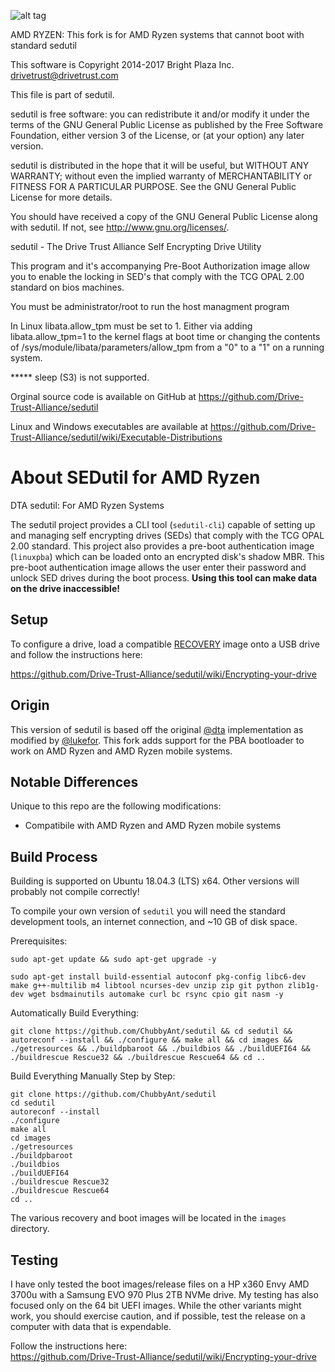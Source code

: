 ![alt tag](https://avatars0.githubusercontent.com/u/13870012?v=3&s=200)

AMD RYZEN: This fork is for AMD Ryzen systems that cannot boot with standard sedutil

This software is Copyright 2014-2017 Bright Plaza Inc. <drivetrust@drivetrust.com>

This file is part of sedutil.

sedutil is free software: you can redistribute it and/or modify
it under the terms of the GNU General Public License as published by
the Free Software Foundation, either version 3 of the License, or
(at your option) any later version.

sedutil is distributed in the hope that it will be useful,
but WITHOUT ANY WARRANTY; without even the implied warranty of
MERCHANTABILITY or FITNESS FOR A PARTICULAR PURPOSE.  See the
GNU General Public License for more details.

You should have received a copy of the GNU General Public License
along with sedutil.  If not, see <http://www.gnu.org/licenses/>.


sedutil - The Drive Trust Alliance Self Encrypting Drive Utility

This program and it's accompanying Pre-Boot Authorization image allow
you to enable the locking in SED's that comply with the TCG OPAL 2.00
standard on bios machines.   

You must be administrator/root to run the host managment program

In Linux libata.allow_tpm must be set to 1. Either via adding libata.allow_tpm=1 to the kernel flags at boot time 
or changing the contents of /sys/module/libata/parameters/allow_tpm from a "0" to a "1" on a running system.

***** sleep (S3) is not supported.

Orginal source code is available on GitHub at https://github.com/Drive-Trust-Alliance/sedutil 

Linux and Windows executables are available at https://github.com/Drive-Trust-Alliance/sedutil/wiki/Executable-Distributions

# About SEDutil for AMD Ryzen

DTA sedutil: For AMD Ryzen Systems

The sedutil project provides a CLI tool (`sedutil-cli`) capable of setting up and managing self encrypting drives (SEDs) that comply with the TCG OPAL 2.00 standard. This project also provides a pre-boot authentication image (`linuxpba`) which can be loaded onto an encrypted disk's shadow MBR. This pre-boot authentication image allows the user enter their password and unlock SED drives during the boot process. **Using this tool can make data on the drive inaccessible!**


## Setup

To configure a drive, load a compatible [RECOVERY](https://github.com/ChubbyAnt/sedutil/releases) image onto a USB drive and follow the instructions here:  

https://github.com/Drive-Trust-Alliance/sedutil/wiki/Encrypting-your-drive  


## Origin

This version of sedutil is based off the original [@dta](https://github.com/Drive-Trust-Alliance/sedutil/) implementation as modified by [@lukefor](https://github.com/lukefor/sedutil). This fork adds support for the PBA bootloader to work on AMD Ryzen and AMD Ryzen mobile systems.


## Notable Differences

Unique to this repo are the following modifications:

* Compatibile with AMD Ryzen and AMD Ryzen mobile systems


## Build Process

Building is supported on Ubuntu 18.04.3 (LTS) x64. Other versions will probably not compile correctly!

To compile your own version of `sedutil` you will need the standard development tools, an internet connection, and ~10 GB of disk space. 

Prerequisites:  

```
sudo apt-get update && sudo apt-get upgrade -y  
  
sudo apt-get install build-essential autoconf pkg-config libc6-dev make g++-multilib m4 libtool ncurses-dev unzip zip git python zlib1g-dev wget bsdmainutils automake curl bc rsync cpio git nasm -y

```

Automatically Build Everything:  

```
git clone https://github.com/ChubbyAnt/sedutil && cd sedutil && autoreconf --install && ./configure && make all && cd images && ./getresources && ./buildpbaroot && ./buildbios && ./buildUEFI64 && ./buildrescue Rescue32 && ./buildrescue Rescue64 && cd ..
```

Build Everything Manually Step by Step:  

```
git clone https://github.com/ChubbyAnt/sedutil
cd sedutil
autoreconf --install
./configure
make all
cd images
./getresources
./buildpbaroot
./buildbios
./buildUEFI64
./buildrescue Rescue32
./buildrescue Rescue64
cd ..
```

The various recovery and boot images will be located in the `images` directory.


## Testing

I have only tested the boot images/release files on a HP x360 Envy AMD 3700u with a Samsung EVO 970 Plus 2TB NVMe drive. My testing has also focused only on the 64 bit UEFI images. While the other variants might work, you should exercise caution, and if possible, test the release on a computer with data that is expendable.

Follow the instructions here:  
https://github.com/Drive-Trust-Alliance/sedutil/wiki/Encrypting-your-drive  
